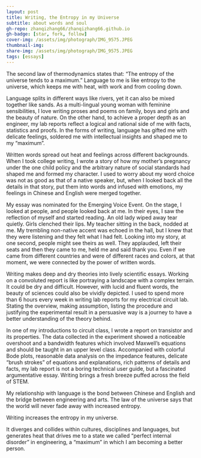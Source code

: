 ```yaml
---
layout: post
title: Writing, the Entropy in my Universe
subtitle: about words and soul 
gh-repo: zhanqizhang66/zhanqizhang66.github.io
gh-badge: [star, fork, follow]
cover-img: /assets/img/photograph/IMG_9575.JPEG
thumbnail-img:
share-img: /assets/img/photograph/IMG_9575.JPEG
tags: [essays]
---
```



The second law of thermodynamics states that: “The entropy of the universe tends to a maximum.” Language to me is like entropy to the universe, which keeps me with heat, with work and from cooling down. 

Language splits in different ways like rivers, yet it can also be mixed together like sands. As a multi-lingual young woman with feminine sensibilities, I love writing proses and poems on family, boys and girls and the beauty of nature. On the other hand, to achieve a proper depth as an engineer, my lab reports reflect a logical and rational side of me with facts, statistics and proofs. In the forms of writing, language has gifted me with delicate feelings, soldered me with intellectual insights and shaped me to my “maximum”.

Written words spread out heat and feelings across different backgrounds. When I took college writing, I wrote a story of how my mother’s pregnancy under the one child policy and the arbitrary nature of social standards had shaped me and formed my character. I used to worry about my word choice was not as good as that of a native speaker, but, when I looked back all the details in that story, put them into words and infused with emotions, my feelings in Chinese and English were merged together. 

My essay was nominated for the Emerging Voice Event. On the stage, I looked at people, and people looked back at me. In their eyes, I saw the reflection of myself and started reading. An old lady wiped away tear quietly. Girls clenched their lips. My teacher sitting in the back, nodded at me. My trembling non-native accent was echoed in the hall, but I knew that they were listening and they felt what I had felt. Looking into my story, at one second, people might see theirs as well. They applauded, left their seats and then they came to me, held me and said thank you. Even if we came from different countries and were of different races and colors, at that moment, we were connected by the power of written words. 

Writing makes deep and dry theories into lively scientific essays. Working on a convoluted report is like portraying a landscape with a complex terrain. It could be dry and difficult. However, with lucid and fluent words, the beauty of sciences could also be vividly depicted. I used to spend more than 6 hours every week in writing lab reports for my electrical circuit lab. Stating the overview, making assumption, listing the procedure and justifying the experimental result in a persuasive way is a journey to have a better understanding of the theory behind. 

In one of my introductions to circuit class, I wrote a report on transistor and its properties. The data collected in the experiment showed a noticeable overshoot and a bandwidth features which involved Maxwell’s equations and should be taught in an upper level class. Accompanied with colorful Bode plots, reasonable data analysis on the impedance features, delicate “brush strokes” of equations and explanations, rich patterns of details and facts, my lab report is not a boring technical user guide, but a fascinated argumentative essay. Writing brings a fresh breeze puffed across the field of STEM.

My relationship with language is the bond between Chinese and English and the bridge between engineering and arts. The law of the universe says that the world will never fade away with increased entropy. 

Writing increases the entropy in my universe. 

It diverges and collides within cultures, disciplines and languages, but generates heat that drives me to a state we called “perfect internal disorder” in engineering, a “maximum” in which I am becoming a better person.  




	